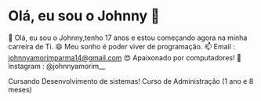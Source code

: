 # Olá, eu sou o Johnny 👋

🌱 Olá, eu sou o Johnny,tenho 17 anos e estou começando agora na minha carreira de Ti.
😄 Meu sonho é poder viver de programação.
📫 Email : johnnyamorimparma14@gmail.com 
😍 Apaixonado por computadores!
🔭 Instagram : @johnnyamorim__

Cursando Desenvolvimento de sistemas! 
Curso de Administração (1 ano e 8 meses)
